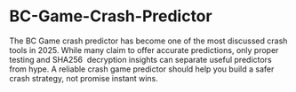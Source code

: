 # BC-Game-Crash-Predictor
The BC Game crash predictor has become one of the most discussed crash tools in 2025. While many claim to offer accurate predictions, only proper testing and SHA256  decryption insights can separate useful predictors from hype. A reliable crash game predictor should help you build a safer crash strategy, not promise instant wins.
